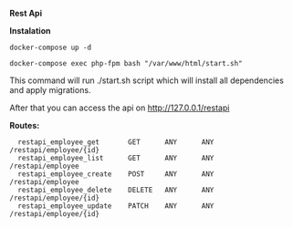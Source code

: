 **Rest Api**

**Instalation**

``
docker-compose up -d
``

``
docker-compose exec php-fpm bash "/var/www/html/start.sh"
``

This command will run ./start.sh script which will install all dependencies and apply migrations.

After that you can access the api on http://127.0.0.1/restapi

**Routes:**
```
  restapi_employee_get       GET      ANY      ANY    /restapi/employee/{id}
  restapi_employee_list      GET      ANY      ANY    /restapi/employee
  restapi_employee_create    POST     ANY      ANY    /restapi/employee
  restapi_employee_delete    DELETE   ANY      ANY    /restapi/employee/{id}
  restapi_employee_update    PATCH    ANY      ANY    /restapi/employee/{id}
```